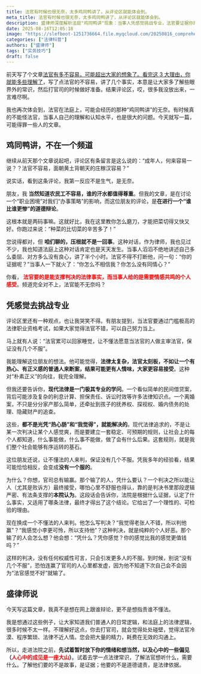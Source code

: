 ```yaml
---
title: 法官有时候也很无奈，太多鸡同鸭讲了，从评论区就能体会到。
meta_title: 法官有时候也很无奈，太多鸡同鸭讲了，从评论区就能体会到。
description: 盛律师深度解析法庭"鸡同鸭讲"现象：当事人凭感觉挑战专业，法官要证据你却讲情感。通过评论区真实案例，分析普通人逻辑与法律逻辑的根本差异，解释为什么现代法律需要专业判断而非朴素正义。教你如何避免无效沟通，提高庭审效率，理解法官职业克制，学会用证据说话，让打官司不再碰壁。适合准备打官司的当事人和法律爱好者阅读。
date: 2025-08-16T12:05:18
image: "https://slefboot-1251736664.file.myqcloud.com/20250816_comprehension.webp"
categories: ["法律科普"]
authors: ["盛律师"]
tags: ["实务技巧"]
draft: false
---
```


前天写了个文章[法官有多不容易，可能超出大家的想象了。看完这 3 大理由，你就能多些理解了](https://shenglvshi.cn/busy_judge)，写了点法官的不容易，讲了几个事实，本意是让大家多了解些眼界外的常识，然后打官司的时候做好准备。结果评论区，哎，很多我没放出来，一言难尽啊。

我也再次体会到，法官在法庭上，可能会经历的那种“鸡同鸭讲”的无奈。有时候真的不能怪法官，当事人自己的理解和认知水平，也是很大的问题。今天就写一篇，可能得罪一些人的文章。

## 鸡同鸭讲，不在一个频道

继续从前天那个文章说起吧，评论区有条留言是这么说的：“成年人，何来容易一说？？法官不容易，面朝黄土背朝天的庄稼汉容易？”

说实话，看到这条评论，我第一反应不是生气，是无奈。

朋友，我 **当然知道农民工不容易，谁的汗水都值得尊重**。但我的文章，是在讨论一个“职业困境”对我们“办事策略”的影响，而这位朋友的评论，是**在进行一个“谁比谁更惨”的道德辩论**。

这根本就是两码事嘛。这就好比，我在这里教你怎么磨刀，才能把菜切得又快又好。你跑过来说：“种菜的比切菜的辛苦多了！”

您说得都对，但 **咱们聊的，压根就不是一回事**。这种对话，作为律师，我也见过不少，我也知道法庭上这种对话肯定也是天天发生。当事人滔滔不绝地讲述自己多么委屈、对方多么没有良心，讲了半个小时。法官不得不打断他，问一句：“你的证据呢？”当事人一下就火了：“你怎么不相信我？你怎么没有同情心？”

你看，**<span style='color:red;'> 法官要的是能支撑判决的法律事实，而当事人给的是需要情感共鸣的个人感受</span>**。频道完全对不上，法官能不无奈吗？

## 凭感觉去挑战专业

评论区里还有一种观点，也让我哭笑不得。有朋友提到，当法官要通过门槛极高的法律职业资格考试，如果大家觉得法官不错，可以自己努力当上。

马上就有人说：“法官累可以回家睡觉，让不懂法愿意当法官的人做主审法官，保证没有几个不服”。

我能理解这位朋友的想法。他可能觉得，**法律太复杂，法官太刻板，不如让一个有热心、有正义感的普通人来断案，结果可能更有人情味，大家更容易接受**。这种对“朴素正义”的向往，我完全理解。

但我还要告诉你，**现代法律是一门极其专业的学问**。一个看似简单的民间借贷案，背后可能涉及复杂的利息计算、担保责任、诉讼时效等许多法律知识点。一个离婚案，不只是分分家产那么简单，还牵扯到孩子的抚养权、探视权、婚内债务的处理、隐藏财产的追查。

这些，**都不是光凭“热心肠”和“我觉得”，就能解决的**。现代法律追求的，不是让某一次判决让某个人感觉爽，而是要建立一套稳定、可预期的规则，让社会上的每个人都知道，什么事能做，什么事不能做，做了会有什么后果。这套规则，就是我们整个社会能够有序运转的基石。

这位朋友还说，让不懂法的人来判，保证没有几个不服。凭我多年的经验看，结果可能恰恰相反，会变成**没有一个服的**。

为什么？你想，官司总有输赢。那个输了的人，凭什么要认？一个判决之所以能让人（尤其是败诉方）最终接受，哪怕心里不舒服也得认，靠的是判决书里那段逻辑严密、有法条支撑的**本院认为**。这段话会告诉你，法院是根据什么证据，认定了什么事实，又适用了哪条法律，最终才得出了这个结论。它给出了一个理性的、可检验的理由。

现在换成一个不懂法的人来判。他怎么写判决？“我觉得老张人不错，所以判他赢”？“我感觉小李更可怜，所以支持他”？这种判决，就是纯粹的个人好恶。那个输了的人会怎么想？他会想：“凭什么？凭你感觉？你的感觉比我的感觉更值钱吗？”

这样的判决，没有任何权威性可言，只会引发更多人的不服。到时候，别说“没有几个不服”，恐怕连赢了官司的人心里都发虚，因为他不知道下次自己会不会因为“法官感觉不好”就输了。

## 盛律师说

今天写这篇文章，我真不是想在网上跟谁辩论，更不是想指责谁不懂法。

我是想通过这些例子，让大家知道我们普通人的日常逻辑，和法庭上的法律逻辑，很多时候不太一样。不理解好这点，你去打官司，就会觉得处处碰壁，觉得法官冷漠、程序繁琐、法律不近人情。您会把大量的精力，耗费在无效的沟通上。

所以，走进法院之前，**先试着暂时放下你的情绪和想当然，以及心中的一些偏见（<span style='color:red;'>人心中的成见是一座大山</span>）**。试着去学一点法律常识，了解法官想听什么，需要什么。了解他们要的不是故事，是证据；他要的不是道德谴责，是法律依据。
